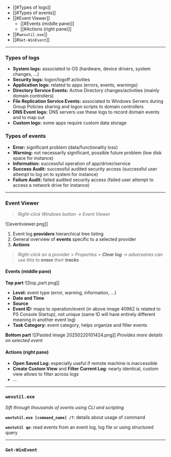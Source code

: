 - [[#Types of logs]]
- [[#Types of events]]
- [[#Event Viewer]]
	- [[#Events (middle pane)]]
	- [[#Actions (right pane)]]
- [[#`wevutil.exe`]]
- [[#`Get-WinEvent`]]

___
### Types of logs

- **System logs:** associated to OS (hardware, device drivers, system changes, ...)
- **Security logs:** logon/logoff activities
- **Application logs:** related to apps (errors, events, warnings)
- **Directory Service Events:** Active Directory changes/activities (mainly domain controllers)
- **File Replication Service Events:** associated to Windows Servers during Group Policies sharing and logon scripts to domain controllers
- **DNS Event logs:** DNS servers use these logs to record domain events and to map out
- **Custom logs:** some apps require custom data storage

### Types of events

- **Error:** significant problem (data/functionality loss)
- **Warning:** not necessarily significant, possible future problem (low disk space for instance)
- **Information:** successful operation of app/driver/service
- **Success Audit:** successful audited security access (successful user attempt to log on to system for instance)
- **Failure Audit:** failed audited security access (failed user attempt to access a network drive for instance)

___
### Event Viewer
>*Right-click Windows button $\rightarrow$ Event Viewer*

![[eventviewer.png]]

1. Event log **providers** hierarchical tree listing
2. General overview of **events** specific to a selected provider
3. **Actions**

>*Right-click on a provider > Properties > **Clear log** $\rightarrow$ adversaries can use this to **erase** their **tracks***

#### Events (middle pane)

**Top part**
![[top_part.png]]

- **Level:** event type (error, warning, information, ...)
- **Date and Time**
- **Source**
- **Event ID:** maps to operation/event (in above image 40962 is related to PS Console Startup), not unique (same ID will have entirely different meaning in another event log)
- **Task Category:** event category, helps organize and filter events

**Bottom part**
![[Pasted image 20250220101424.png]]
*Provides more details on selected event*

#### Actions (right pane)

- **Open Saved Log:** especially useful if remote machine is inaccessible
- **Create Custom View** and **Filter Current Log**: nearly identical, custom view allows to filter across logs
- ...

___
### `wevutil.exe`
*Sift through thousands of events using CLI and scripting*

**`wevtutil.exe [command_name] /?`**: details about usage of command

**`wevtutil qe`**: read events from an event log, log file or using structured query

___
### `Get-WinEvent`

